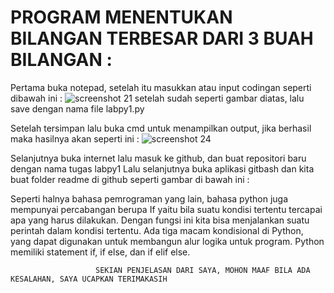 # PROGRAM MENENTUKAN BILANGAN TERBESAR DARI 3 BUAH BILANGAN :

Pertama buka notepad, setelah itu masukkan atau input codingan seperti dibawah ini :
![screenshot 21](https://user-images.githubusercontent.com/46708621/52612920-52d70d00-2ebe-11e9-92ab-6163f6aecb40.png)
setelah sudah seperti gambar diatas, lalu save dengan nama file labpy1.py


Setelah tersimpan lalu buka cmd untuk menampilkan output, jika berhasil maka hasilnya akan seperti ini :
![screenshot 24](https://user-images.githubusercontent.com/46708621/52613456-887cf580-2ec0-11e9-8ec3-1ecabc2c9102.png)


  Selanjutnya buka internet lalu masuk ke github, dan buat repositori baru dengan nama tugas labpy1
Lalu selanjutnya buka aplikasi gitbash dan kita buat folder readme di github seperti gambar di bawah ini :






  Seperti halnya bahasa pemrograman yang lain, bahasa python juga mempunyai percabangan berupa If yaitu bila suatu kondisi 
tertentu tercapai apa yang harus dilakukan. Dengan fungsi ini kita bisa menjalankan suatu perintah dalam kondisi tertentu.
  Ada tiga macam kondisional di Python, yang dapat digunakan untuk membangun alur logika untuk program. 
Python memiliki statement if, if else, dan if elif else.


                       SEKIAN PENJELASAN DARI SAYA, MOHON MAAF BILA ADA KESALAHAN, SAYA UCAPKAN TERIMAKASIH
